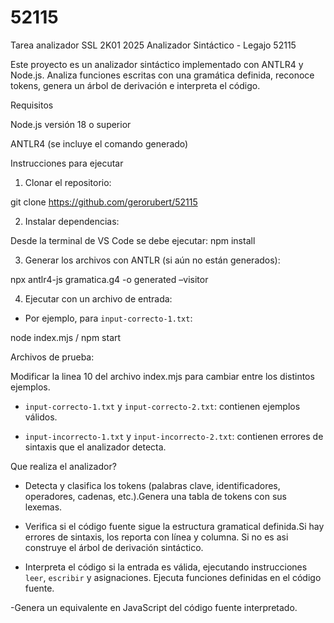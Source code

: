 # 52115
Tarea analizador SSL 2K01 2025
Analizador Sintáctico - Legajo 52115 

Este proyecto es un analizador sintáctico implementado con ANTLR4 y Node.js. Analiza funciones escritas con una gramática definida, reconoce tokens, genera un árbol de derivación e interpreta el código. 

 Requisitos 

Node.js versión 18 o superior 

ANTLR4 (se incluye el comando generado) 

 Instrucciones para ejecutar 

1. Clonar el repositorio: 

git clone https://github.com/gerorubert/52115 

 
2. Instalar dependencias: 

Desde la terminal de VS Code se debe ejecutar:  npm install 


3. Generar los archivos con ANTLR (si aún no están generados): 

npx antlr4-js gramatica.g4 -o generated –visitor 

 
4. Ejecutar con un archivo de entrada: 

- Por ejemplo, para `input-correcto-1.txt`: 

node index.mjs / npm start  

 
Archivos de prueba: 

Modificar la linea 10 del archivo index.mjs para cambiar entre los distintos ejemplos. 


-  `input-correcto-1.txt` y `input-correcto-2.txt`: contienen ejemplos válidos. 

-  `input-incorrecto-1.txt` y `input-incorrecto-2.txt`: contienen errores de sintaxis que el analizador detecta. 


Que realiza el analizador? 


- Detecta y clasifica los tokens (palabras clave, identificadores, operadores, cadenas, etc.).Genera una tabla de tokens con sus lexemas. 

- Verifica si el código fuente sigue la estructura gramatical definida.Si hay errores de sintaxis, los reporta con línea y columna. Si no es asi construye el árbol de derivación sintáctico. 

- Interpreta el código si la entrada es válida, ejecutando instrucciones `leer`, `escribir` y asignaciones. Ejecuta funciones definidas en el código fuente. 

-Genera un equivalente en JavaScript del código fuente interpretado. 
